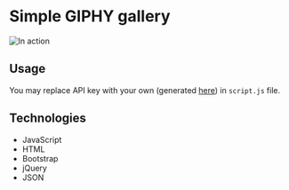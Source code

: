 # Simple GIPHY gallery

![In action](https://user-images.githubusercontent.com/12998256/98075947-a2692380-1e6d-11eb-921f-c82c87f6db83.gif)

## Usage 
You may replace API key with your own (generated [here](https://developers.giphy.com/dashboard/
)) in `script.js` file.

## Technologies
* JavaScript
* HTML
* Bootstrap
* jQuery
* JSON
